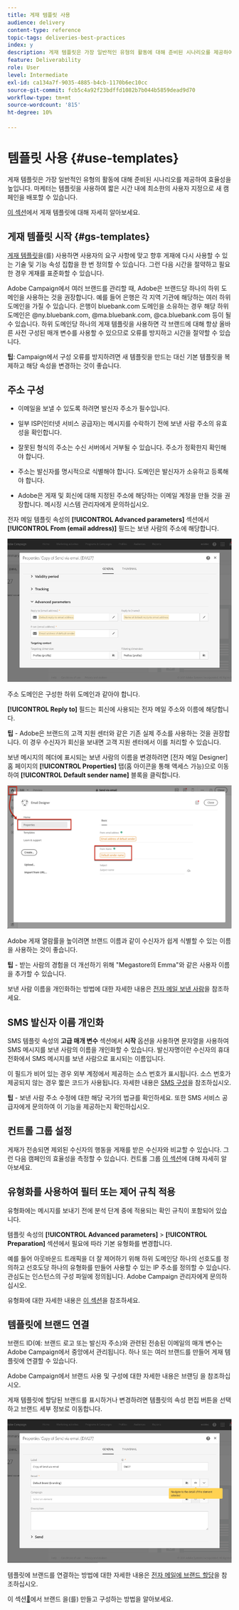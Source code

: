```yaml
---
title: 게재 템플릿 사용
audience: delivery
content-type: reference
topic-tags: deliveries-best-practices
index: y
description: 게재 템플릿은 가장 일반적인 유형의 활동에 대해 준비된 시나리오를 제공하여 효율성을 높입니다.
feature: Deliverability
role: User
level: Intermediate
exl-id: ca134a7f-9035-4885-b4cb-1170b6ec10cc
source-git-commit: fcb5c4a92f23bdffd1082b7b044b5859dead9d70
workflow-type: tm+mt
source-wordcount: '815'
ht-degree: 10%

---
```


# 템플릿 사용 {#use-templates}

게재 템플릿은 가장 일반적인 유형의 활동에 대해 준비된 시나리오를 제공하여 효율성을 높입니다. 마케터는 템플릿을 사용하여 짧은 시간 내에 최소한의 사용자 지정으로 새 캠페인을 배포할 수 있습니다.

[이 섹션](../../start/using/marketing-activity-templates.md)에서 게재 템플릿에 대해 자세히 알아보세요.

## 게재 템플릿 시작 {#gs-templates}

[게재 템플릿](../../start/using/marketing-activity-templates.md#creating-a-new-template)을(를) 사용하면 사용자의 요구 사항에 맞고 향후 게재에 다시 사용할 수 있는 기술 및 기능 속성 집합을 한 번 정의할 수 있습니다. 그런 다음 시간을 절약하고 필요한 경우 게재를 표준화할 수 있습니다.

Adobe Campaign에서 여러 브랜드를 관리할 때, Adobe은 브랜드당 하나의 하위 도메인을 사용하는 것을 권장합니다. 예를 들어 은행은 각 지역 기관에 해당하는 여러 하위 도메인을 가질 수 있습니다. 은행이 bluebank.com 도메인을 소유하는 경우 해당 하위 도메인은 @ny.bluebank.com, @ma.bluebank.com, @ca.bluebank.com 등이 될 수 있습니다. 하위 도메인당 하나의 게재 템플릿을 사용하면 각 브랜드에 대해 항상 올바른 사전 구성된 매개 변수를 사용할 수 있으므로 오류를 방지하고 시간을 절약할 수 있습니다.

**팁**: Campaign에서 구성 오류를 방지하려면 새 템플릿을 만드는 대신 기본 템플릿을 복제하고 해당 속성을 변경하는 것이 좋습니다.

## 주소 구성

* 이메일을 보낼 수 있도록 하려면 발신자 주소가 필수입니다.

* 일부 ISP(인터넷 서비스 공급자)는 메시지를 수락하기 전에 보낸 사람 주소의 유효성을 확인합니다.

* 잘못된 형식의 주소는 수신 서버에서 거부될 수 있습니다. 주소가 정확한지 확인해야 합니다.

* 주소는 발신자를 명시적으로 식별해야 합니다. 도메인은 발신자가 소유하고 등록해야 합니다.

* Adobe은 게재 및 회신에 대해 지정된 주소에 해당하는 이메일 계정을 만들 것을 권장합니다. 메시징 시스템 관리자에게 문의하십시오.

전자 메일 템플릿 속성의 **[!UICONTROL Advanced parameters]** 섹션에서 **[!UICONTROL From (email address)]** 필드는 보낸 사람의 주소에 해당합니다.

![](assets/template-parameters.png)

주소 도메인은 구성한 하위 도메인과 같아야 합니다.

**[!UICONTROL Reply to]** 필드는 회신에 사용되는 전자 메일 주소와 이름에 해당합니다.

**팁** - Adobe은 브랜드의 고객 지원 센터와 같은 기존 실제 주소를 사용하는 것을 권장합니다. 이 경우 수신자가 회신을 보내면 고객 지원 센터에서 이를 처리할 수 있습니다.

보낸 메시지의 헤더에 표시되는 보낸 사람의 이름을 변경하려면 [전자 메일 Designer] 홈 페이지의 **[!UICONTROL Properties]** 탭(홈 아이콘을 통해 액세스 가능)으로 이동하여 **[!UICONTROL Default sender name]** 블록을 클릭합니다.

![](assets/template-content.png)

Adobe 게재 열람률을 높이려면 브랜드 이름과 같이 수신자가 쉽게 식별할 수 있는 이름을 사용하는 것이 좋습니다.

**팁** - 받는 사람의 경험을 더 개선하기 위해 &quot;Megastore의 Emma&quot;와 같은 사용자 이름을 추가할 수 있습니다.

보낸 사람 이름을 개인화하는 방법에 대한 자세한 내용은 [전자 메일 보낸 사람](../../designing/using/subject-line.md#email-sender)을 참조하세요.

## SMS 발신자 이름 개인화

SMS 템플릿 속성의 **고급 매개 변수** 섹션에서 **시작** 옵션을 사용하면 문자열을 사용하여 SMS 메시지를 보낸 사람의 이름을 개인화할 수 있습니다. 발신자명이란 수신자의 휴대전화에서 SMS 메시지를 보낸 사람으로 표시되는 이름입니다.

이 필드가 비어 있는 경우 외부 계정에서 제공하는 소스 번호가 표시됩니다. 소스 번호가 제공되지 않는 경우 짧은 코드가 사용됩니다. 자세한 내용은 [SMS 구성](../../administration/using/configuring-sms-channel.md)을 참조하십시오.

**팁** - 보낸 사람 주소 수정에 대한 해당 국가의 법규를 확인하세요. 또한 SMS 서비스 공급자에게 문의하여 이 기능을 제공하는지 확인하십시오.

## 컨트롤 그룹 설정

게재가 전송되면 제외된 수신자의 행동을 게재를 받은 수신자와 비교할 수 있습니다. 그런 다음 캠페인의 효율성을 측정할 수 있습니다. 컨트롤 그룹 [이 섹션](../../sending/using/control-group.md)에 대해 자세히 알아보세요.

## 유형화를 사용하여 필터 또는 제어 규칙 적용

유형화에는 메시지를 보내기 전에 분석 단계 중에 적용되는 확인 규칙이 포함되어 있습니다.

템플릿 속성의 **[!UICONTROL Advanced parameters]** > **[!UICONTROL Preparation]** 섹션에서 필요에 따라 기본 유형화를 변경합니다.

예를 들어 아웃바운드 트래픽을 더 잘 제어하기 위해 하위 도메인당 하나의 선호도를 정의하고 선호도당 하나의 유형화를 만들어 사용할 수 있는 IP 주소를 정의할 수 있습니다. 관심도는 인스턴스의 구성 파일에 정의됩니다. Adobe Campaign 관리자에게 문의하십시오.

유형화에 대한 자세한 내용은 [이 섹션](../../sending/using/managing-typologies.md)을 참조하세요.

## 템플릿에 브랜드 연결

브랜드 ID(예: 브랜드 로고 또는 발신자 주소)와 관련된 전송된 이메일의 매개 변수는 Adobe Campaign에서 중앙에서 관리됩니다. 하나 또는 여러 브랜드를 만들어 게재 템플릿에 연결할 수 있습니다.

Adobe Campaign에서 브랜드 사용 및 구성에 대한 자세한 내용은 브랜딩 을 참조하십시오.

게재 템플릿에 할당된 브랜드를 표시하거나 변경하려면 템플릿의 속성 편집 버튼을 선택하고 브랜드 세부 정보로 이동합니다.

![](assets/template-brand.png)

템플릿에 브랜드를 연결하는 방법에 대한 자세한 내용은 [전자 메일에 브랜드 할당](../../administration/using/branding.md#assigning-a-brand-to-an-email)을 참조하십시오.

이 섹션[&#128279;](../../administration/using/branding.md#creating-a-brand)에서 브랜드 을(를) 만들고 구성하는 방법을 알아보세요.
